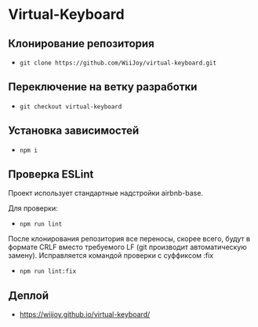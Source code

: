 # Virtual-Keyboard

## Клонирование репозитория

- ```git clone https://github.com/WiiJoy/virtual-keyboard.git```

## Переключение на ветку разработки

- ```git checkout virtual-keyboard```

## Установка зависимостей

- ```npm i```

## Проверка ESLint

Проект использует стандартные надстройки airbnb-base.  

Для проверки:  
- ```npm run lint```

После клонирования репозитория все переносы, скорее всего, будут в формате CRLF вместо требуемого LF (git производит автоматическую замену). Исправляется командой проверки с суффиксом :fix   
- ```npm run lint:fix```

## Деплой
- https://wiijoy.github.io/virtual-keyboard/
